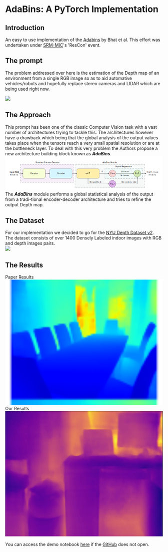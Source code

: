 # AdaBins: A PyTorch Implementation

## Introduction
An easy to use implementation of the [Adabins](https://arxiv.org/abs/2011.14141) by Bhat et al.
This effort was undertaken under [SRM-MIC](https://github.com/srm-mic)'s 'ResCon' event.

## The prompt
The problem addressed over here is the estimation of the Depth map of an environment from a single RGB image so as to aid automative vehicles/robots and hopefully replace stereo cameras and LIDAR which are being used right now.<br>

<img src="https://www.controleng.com/wp-content/uploads/sites/2/2019/04/CTL1904_WEB_IMG_Cornell_LiDAR_Stereo.jpg"><br>

## The Approach
This prompt has been one of the classic Computer Vision task with a vast number of architectures trying to tackle this. The architectures however have a drawback which being that the global analysis of the output values takes place when the tensors reach a very small spatial resolution or are at the bottleneck layer. To deal with this very problem the Authors propose a new architecture building block known as <b><i>AdaBins</i></b>.<br>
<img src="images/1.png">
The <b><i>AdaBins</i></b> module performs a global statistical analysis of the output from a tradi-tional encoder-decoder architecture and tries to refine the output Depth map. 

## The Dataset
For our implementation we decided to go for the [NYU Depth Dataset v2](https://cs.nyu.edu/~silberman/datasets/nyu_depth_v2.html). The dataset consists of over 1400 Densely Labeled indoor images with RGB and depth images pairs.<br>
<img src="https://cs.nyu.edu/~silberman/images/nyu_depth_v2_labeled.jpg"> 

## The Results
Paper Results<br>
<img src="examples/paper_image.png" style="height:400px"><br>
Our Results<br>
<img src="examples/detected_image.png" style="height:400px"><br>

You can access the demo notebook [here](https://nbviewer.jupyter.org/github/aryankargwal/AdaBins_PyTorch/blob/main/Adabins_Inference_example.ipynb) if the [GitHub](https://github.com/aryankargwal/AdaBins_PyTorch/blob/main/Adabins_Inference_example.ipynb) does not open.
